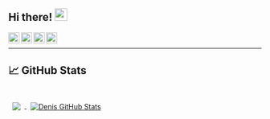 ## Hi there! <img src="https://user-images.githubusercontent.com/78679833/133706462-41463c6c-bb57-41d0-a093-5bff564ed75c.gif" width="25px">
<a href="https://codeforces.com/profile/Shoichi">
  <img align="left" alt="Codeforces" width="22px" src="https://user-images.githubusercontent.com/78679833/133707139-11e93c25-b07a-4b58-89c5-8cfcf68b0425.png" />
</a>
<a href="https://leetcode.com/leningdenis">
  <img align="left" alt="LeetCode" width="22px" src="https://user-images.githubusercontent.com/78679833/133707020-d93cb954-7cb5-4ec0-8ef2-eaf1d72a97a0.png" />
</a>
<a href="https://www.kaggle.com/shoi4i">
  <img align="left" alt="Kaggle" width="22px" src="https://user-images.githubusercontent.com/78679833/133707002-0ef68324-bcb5-4b42-a315-9a95c932ca78.png" />
</a>
<a href="https://vk.com/lshoichil">
  <img align="left" alt="VK" width="22px" src="https://user-images.githubusercontent.com/78679833/133712989-f6ebe01f-3558-4848-98cb-8c26c2bc1f6f.png" />
</a>
<br>
 
_____________________

## &#x1f4c8; GitHub Stats

<br>

<a href="https://github.com/lShoichil">
  <img align="center" style="margin:0.5rem" src="https://github-readme-stats.vercel.app/api/top-langs/?username=lShoichil&theme=gotham" />
</a>

<a href="https://github.com/lShoichil">
  <img align="center" style="margin:0.5rem" src="https://github-readme-stats.vercel.app/api?username=lShoichil&theme=gotham" alt="Denis GitHub Stats" />
</a>

<br>

